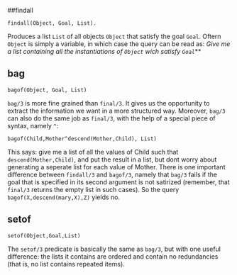 ##findall

```
findall(Object, Goal, List).
```

Produces a list `List` of all objects `Object` that satisfy the goal `Goal`. Oftern `Object` is simply a variable, in which case the query can be read as: *Give me a list containing all the instantiations of `Object` wich satisfy `Goal`***

## bag

```
bagof(Object, Goal, List)
```

`bag/3` is more fine grained than `final/3`. It gives us the opportunity to extract the information we want in a more structured way. Moreover, `bag/3` can also do the same job as `final/3`, with the help of a special piece of syntax, namely `^`:

```
bagof(Child,Mother^descend(Mother,Child), List)
```

This says: give me a list of all the values of Child such that `descend(Mother,Child)`, and put the result in a list, but dont worry about generating a seperate list for each value of Mother. There is one important difference between `findall/3` and `bagof/3`, namely that `bag/3` fails if the goal that is specified in its second argument is not satirized (remember, that `final/3` returns the empty list in such cases). So the query `bagof(X,descend(mary,X),Z)` yields no. 

## setof

```  
setof(Object,Goal,List)
```

The `setof/3` predicate is basically the same as `bag/3`, but with one useful difference: the lists it contains are ordered and contain no redundancies (that is, no list contains repeated items).